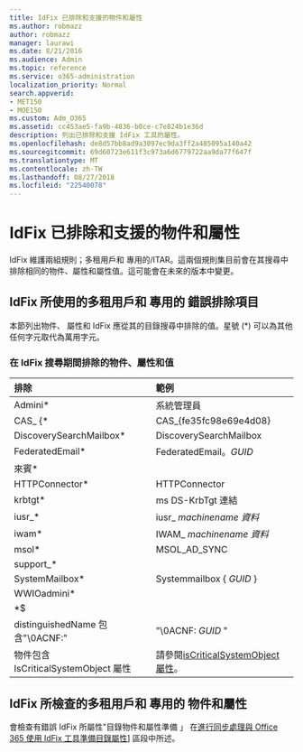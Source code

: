 ```yaml
---
title: IdFix 已排除和支援的物件和屬性
ms.author: robmazz
author: robmazz
manager: laurawi
ms.date: 8/21/2016
ms.audience: Admin
ms.topic: reference
ms.service: o365-administration
localization_priority: Normal
search.appverid:
- MET150
- MOE150
ms.custom: Adm_O365
ms.assetid: cc453ae5-fa9b-4836-b0ce-c7e824b1e36d
description: 列出已排除和支援 IdFix 工具的屬性。
ms.openlocfilehash: de8d57bb8ad9a3097ec9da3ff2a485095a140a42
ms.sourcegitcommit: 69d60723e611f3c973a6d6779722aa9da77f647f
ms.translationtype: MT
ms.contentlocale: zh-TW
ms.lasthandoff: 08/27/2018
ms.locfileid: "22540078"
---
```

# <a name="idfix-excluded-and-supported-objects-and-attributes"></a>IdFix 已排除和支援的物件和屬性
IdFix 維護兩組規則；多租用戶和 專用的/ITAR。這兩個規則集目前會在其搜尋中排除相同的物件、屬性和屬性值。這可能會在未來的版本中變更。
  
## <a name="multi-tenant-and-dedicated-error-exclusions-used-by-idfix"></a>IdFix 所使用的多租用戶和 專用的 錯誤排除項目
本節列出物件、 屬性和 IdFix 應從其的目錄搜尋中排除的值。星號 (\*) 可以為其他任何字元取代為萬用字元。
  
### <a name="objects-attributes-and-values-excluded-during-an-idfix-search"></a>在 IdFix 搜尋期間排除的物件、屬性和值

|**排除**|**範例**|
|:-----|:-----|
|Admini\* |系統管理員 |
|CAS_ {\*  |CAS_{fe35fc98e69e4d08} |
|DiscoverySearchMailbox\*  |DiscoverySearchMailbox  |
|FederatedEmail\* |FederatedEmail。*GUID* |
|來賓\* ||
|HTTPConnector\*  |HTTPConnector |
|krbtgt\* |ms DS-KrbTgt 連結 |
|iusr_\* |iusr_ *machinename 資料* |
|iwam\*  |IWAM_ *machinename 資料* |
|msol\* |MSOL_AD_SYNC |
|support_\* ||
|SystemMailbox\* |Systemmailbox { *GUID* }|
|WWIOadmini\*  ||
|\*$ ||
|distinguishedName 包含"\0ACNF:"|"\0ACNF: *GUID* " |
|物件包含 IsCriticalSystemObject 屬性 |請參閱[isCriticalSystemObject 屬性](https://go.microsoft.com/fwlink/p/?LinkId=401169)。 |
   
## <a name="multi-tenant-and-dedicated-objects-and-attributes-checked-by-idfix"></a>IdFix 所檢查的多租用戶和 專用的 物件和屬性
會檢查有錯誤 IdFix 所屬性"目錄物件和屬性準備 」 在[進行同步處理與 Office 365 使用 IdFix 工具準備目錄屬性](prepare-directory-attributes-for-synch-with-idfix.md)] 區段中所述。
  

